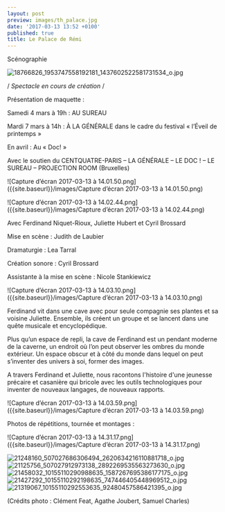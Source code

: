 ```yaml
---
layout: post
preview: images/th_palace.jpg
date: '2017-03-13 13:52 +0100'
published: true
title: Le Palace de Rémi
---
```

Scénographie

![18766826_1953747558192181_1437602522581731534_o.jpg]({{site.baseurl}}/images/18766826_1953747558192181_1437602522581731534_o.jpg)


  /  _Spectacle en cours de création_  /

Présentation de maquette :

Samedi 4 mars à 19h : AU SUREAU

Mardi 7 mars à 14h :  À LA GÉNÉRALE dans le cadre du festival « l’Éveil de printemps »

En avril : Au « Doc! »

Avec le soutien du CENTQUATRE-PARIS – LA GÉNÉRALE – LE DOC ! – LE SUREAU – PROJECTION ROOM (Bruxelles)


![Capture d’écran 2017-03-13 à 14.01.50.png]({{site.baseurl}}/images/Capture d’écran 2017-03-13 à 14.01.50.png)

![Capture d’écran 2017-03-13 à 14.02.44.png]({{site.baseurl}}/images/Capture d’écran 2017-03-13 à 14.02.44.png)

Avec Ferdinand Niquet-Rioux, Juliette Hubert et Cyril Brossard

Mise en scène : Judith de Laubier

Dramaturgie : Lea Tarral

Création sonore : Cyril Brossard

Assistante à la mise en scène : Nicole Stankiewicz


![Capture d’écran 2017-03-13 à 14.03.10.png]({{site.baseurl}}/images/Capture d’écran 2017-03-13 à 14.03.10.png)

Ferdinand vit dans une cave avec pour seule compagnie ses plantes et sa voisine Juliette. Ensemble, ils créent un groupe et se lancent dans une quête musicale et encyclopédique.

Plus qu’un espace de repli, la cave de Ferdinand est un pendant moderne de la caverne, un endroit où l’on peut observer les ombres du monde extérieur. Un espace obscur et à côté du monde dans lequel on peut s’inventer des univers à soi, former des images. 

A travers Ferdinand et Juliette, nous racontons l'histoire d'une jeunesse précaire et casanière qui bricole avec les outils technologiques pour inventer de nouveaux langages, de nouveaux rapports.

![Capture d’écran 2017-03-13 à 14.03.59.png]({{site.baseurl}}/images/Capture d’écran 2017-03-13 à 14.03.59.png)



Photos de répétitions, tournée et montages : 


![Capture d’écran 2017-03-13 à 14.31.17.png]({{site.baseurl}}/images/Capture d’écran 2017-03-13 à 14.31.17.png)

![21248160_507027686306494_2620634216110881718_o.jpg]({{site.baseurl}}/images/21248160_507027686306494_2620634216110881718_o.jpg)
![21125756_507027912973138_2892269535563273630_o.jpg]({{site.baseurl}}/images/21125756_507027912973138_2892269535563273630_o.jpg)
![21458032_10155110290988635_1587267695386177175_o.jpg]({{site.baseurl}}/images/21458032_10155110290988635_1587267695386177175_o.jpg)
![21427292_10155110292198635_747446405448969512_o.jpg]({{site.baseurl}}/images/21427292_10155110292198635_747446405448969512_o.jpg)
![21319067_10155110292553635_92480457586421395_o.jpg]({{site.baseurl}}/images/21319067_10155110292553635_92480457586421395_o.jpg)



(Crédits photo : Clément Feat, Agathe Joubert, Samuel Charles)
